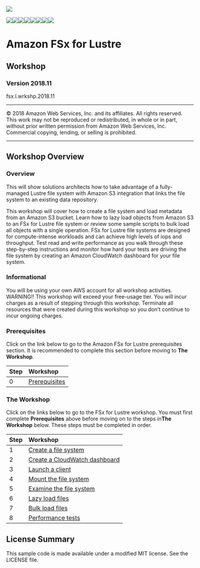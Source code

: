 
![](https://s3.amazonaws.com/aws-us-east-1/tutorial/AWS_logo_PMS_300x180.png)

![](https://s3.amazonaws.com/aws-us-east-1/tutorial/100x100_benefit_available.png)![](https://s3.amazonaws.com/aws-us-east-1/tutorial/100x100_benefit_ingergration.png)![](https://s3.amazonaws.com/aws-us-east-1/tutorial/100x100_benefit_ecryption-lock.png)![](https://s3.amazonaws.com/aws-us-east-1/tutorial/100x100_benefit_fully-managed.png)![](https://s3.amazonaws.com/aws-us-east-1/tutorial/100x100_benefit_lowcost-affordable.png)![](https://s3.amazonaws.com/aws-us-east-1/tutorial/100x100_benefit_performance.png)![](https://s3.amazonaws.com/aws-us-east-1/tutorial/100x100_benefit_scalable.png)![](https://s3.amazonaws.com/aws-us-east-1/tutorial/100x100_benefit_storage.png)


# **Amazon FSx for Lustre**

## Workshop

### Version 2018.11

fsx.l.wrkshp.2018.11

---

© 2018 Amazon Web Services, Inc. and its affiliates. All rights reserved. This work may not be  reproduced or redistributed, in whole or in part, without prior written permission from Amazon Web Services, Inc. Commercial copying, lending, or selling is prohibited.

---

## Workshop Overview

### Overview

This will show solutions architects how to take advantage of a fully-managed Lustre file system with Amazon S3 integration that links the file system to an existing data repository.

This workshop will cover how to create a file system and load metadata from an Amazon S3 bucket. Learn how to lazy load objects from Amazon S3 to an FSx for Lustre file system or review some sample scripts to bulk load all objects with a single operation.  FSx for Lustre file systems are designed for compute-intense workloads and can achieve high levels of iops and throughput. Test read and write performance as you walk through these step-by-step instructions and monitor how hard your tests are driving the file system by creating an Amazon CloudWatch dashboard for your file system.

### Informational

You will be using your own AWS account for all workshop activities.
WARNING!! This workshop will exceed your free-usage tier. You will incur charges as a result of stepping through this workshop. Terminate all resources that were created during this workshop so you don’t continue to incur ongoing charges.

### Prerequisites

Click on the link below to go to the Amazon FSx for Lustre prerequisites section. It is recommended to complete this section before moving to **The Workshop**.

| Step | Workshop |
| :--- | :---
| 0 | [Prerequisites](workshop/0-prerequisites) |

### The Workshop

Click on the links below to go to the FSx for Lustre workshop. You must first complete **Prerequisites** above before moving on to the steps in**The Workshop** below. These steps must be completed in order.


| Step | Workshop |
| :--- | :---
| 1 | [Create a file system](workshop/1-create-file-system) |
| 2 | [Create a CloudWatch dashboard](workshop/2-create-dashboard) |
| 3 | [Launch a client](workshop/3-launch-client) |
| 4 | [Mount the file system](workshop/4-mount-file-system) |
| 5 | [Examine the file system](workshop/5-lazy-load) |
| 6 | [Lazy load files](workshop/6-lazy-load) |
| 7 | [Bulk load files](workshop/7-bulk-load) |
| 8 | [Performance tests](workshop/8-performance-tests) |



## License Summary

This sample code is made available under a modified MIT license. See the LICENSE file.
